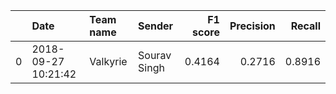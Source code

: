 |    | Date                | Team name                          | Sender       |   F1 score |   Precision |   Recall |
|---:|:--------------------|:-----------------------------------|:-------------|-----------:|------------:|---------:|
|  0 | 2018-09-27 10:21:42 | Valkyrie                           | Sourav Singh |     0.4164 |      0.2716 |   0.8916 |
